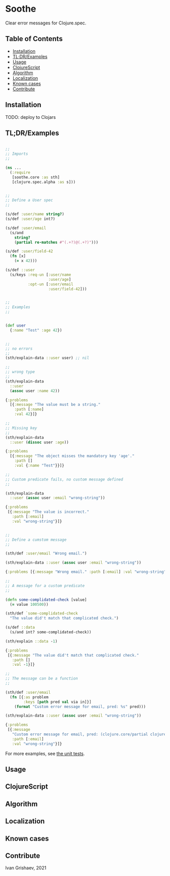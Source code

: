 # Soothe

Clear error messages for Clojure.spec.

## Table of Contents

<!-- toc -->

- [Installation](#installation)
- [TL;DR/Examples](#tldrexamples)
- [Usage](#usage)
- [ClojureScript](#clojurescript)
- [Algorithm](#algorithm)
- [Localization](#localization)
- [Known cases](#known-cases)
- [Contribute](#contribute)

<!-- tocstop -->

## Installation

TODO: deploy to Clojars

## TL;DR/Examples

~~~clojure

;;
;; Imports
;;

(ns ...
  (:require
   [soothe.core :as sth]
   [clojure.spec.alpha :as s]))


;;
;; Define a User spec
;;

(s/def :user/name string?)
(s/def :user/age int?)

(s/def :user/email
  (s/and
    string?
    (partial re-matches #"(.+?)@(.+?)")))

(s/def :user/field-42
  (fn [x]
    (= x 42)))

(s/def ::user
  (s/keys :req-un [:user/name
                   :user/age]
          :opt-un [:user/email
                   :user/field-42]))


;;
;; Examples
;;


(def user
  {:name "Test" :age 42})


;;
;; no errors
;;
(sth/explain-data ::user user) ;; nil

;;
;; wrong type
;;
(sth/explain-data
  ::user
  (assoc user :name 42))

{:problems
  [{:message "The value must be a string."
    :path [:name]
    :val 42}]}

;;
;; Missing key
;;
(sth/explain-data
  ::user (dissoc user :age))

{:problems
  [{:message "The object misses the mandatory key 'age'."
    :path []
    :val {:name "Test"}}]}

;;
;; Custom predicate fails, no custom message defined
;;

(sth/explain-data
  ::user (assoc user :email "wrong-string"))

{:problems
 [{:message "The value is incorrect."
   :path [:email]
   :val "wrong-string"}]}


;;
;; Define a cumstom message
;;

(sth/def :user/email "Wrong email.")

(sth/explain-data ::user (assoc user :email "wrong-string"))

{:problems [{:message "Wrong email." :path [:email] :val "wrong-string"}]}

;;
;; A message for a custom predicate
;;

(defn some-complidated-check [value]
  (= value 100500))

(sth/def `some-complidated-check
  "The value did't match that complicated check.")

(s/def ::data
  (s/and int? some-complidated-check))

(sth/explain ::data -1)

{:problems
 [{:message "The value did't match that complicated check."
   :path []
   :val -1}]}

;;
;; The message can be a function
;;

(sth/def :user/email
  (fn [{:as problem
        :keys [path pred val via in]}]
    (format "Custom error message for email, pred: %s" pred)))

(sth/explain-data ::user (assoc user :email "wrong-string"))

{:problems
 [{:message
   "Custom error message for email, pred: (clojure.core/partial clojure.core/re-matches #\"(.+?)@(.+?)\")"
   :path [:email]
   :val "wrong-string"}]}
~~~

[tests]: blob/master/test/soothe/core_test.cljc

For more examples, see [the unit tests][tests].

## Usage

## ClojureScript

## Algorithm

## Localization

## Known cases

## Contribute

Ivan Grishaev, 2021

